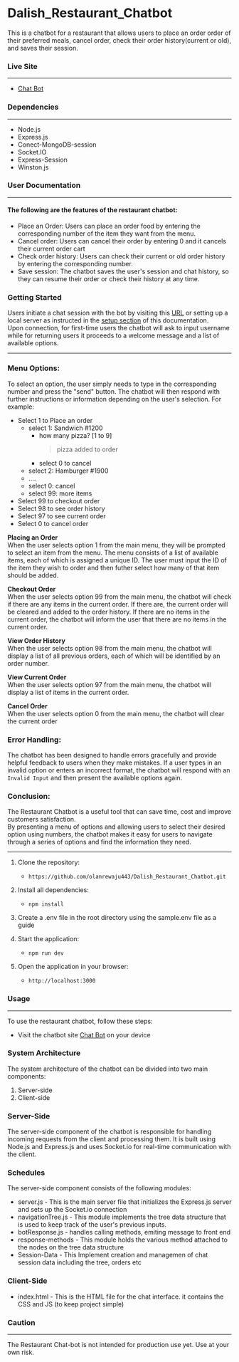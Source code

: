 # Dalish_Restaurant_Chatbot
This is a chatbot for a restaurant that allows users to place an order order of their preferred meals, cancel order, check their order history(current or old), and saves their session. 

### Live Site

---

-   [Chat Bot](https://dalish-chatbot.onrender.com/)


### Dependencies

---

-   Node.js
-   Express.js
-   Conect-MongoDB-session
-   Socket.IO
-   Express-Session
-   Winston.js  

### User Documentation

---
#### The following are the features of the restaurant chatbot:
-   Place an Order: Users can place an order food by entering the corresponding number of the item they want from the menu.
-   Cancel order: Users can cancel their order by entering 0 and it cancels their current order cart
-   Check order history: Users can check their current or old order history by entering the corresponding number.
- Save session: The chatbot saves the user's session and chat history, so they can resume their order or check their history at any time.



### Getting Started

Users initiate a chat session with the bot by visiting this [URL](https://dalish-chatbot.onrender.com) or setting up a local server as instructed in the [setup section](#setup) of this documentation.  
Upon connection, for first-time users the chatbot will ask to input username while for returning users it proceeds to a welcome message and a list of available options.


---
### **Menu Options:**
To select an option, the user simply needs to type in the corresponding number and press the "send" button. The chatbot will then respond with further instructions or information depending on the user's selection.
For example:

- Select 1 to Place an order
   - select 1: Sandwich #1200
     - how many pizza? [1 to 9]
       > pizza added to order
     - select 0 to cancel
   - select 2: Hamburger #1900
   - ....
   - select 0: cancel
   - select 99: more items
- Select 99 to checkout order
- Select 98 to see order history
- Select 97 to see current order
- Select 0 to cancel order

**Placing an Order**   
When the user selects option 1 from the main menu, they will be prompted to select an item from the menu. The menu consists of a list of available items, each of which is assigned a unique ID. The user must input the ID of the item they wish to order and then futher select how many of that item should be added.

**Checkout Order**   
When the user selects option 99 from the main menu, the chatbot will check if there are any items in the current order. If there are, the current order will be cleared and added to the order history. If there are no items in the current order, the chatbot will inform the user that there are no items in the current order.

**View Order History**  
When the user selects option 98 from the main menu, the chatbot will display a list of all previous orders, each of which will be identified by an order number.

**View Current Order**  
When the user selects option 97 from the main menu, the chatbot will display a list of items in the current order.

**Cancel Order**  
When the user selects option 0 from the main menu, the chatbot will clear the current order



### **Error Handling:**
The chatbot has been designed to handle errors gracefully and provide helpful feedback to users when they make mistakes. If a user types in an invalid option or enters an incorrect format, the chatbot will respond with an `Invalid Input` and then present the available options again.

### **Conclusion:**
The Restaurant Chatbot is a useful tool that can save time, cost and improve customers satisfaction.  
By presenting a menu of options and allowing users to select their desired option using numbers, the chatbot makes it easy for users to navigate through a series of options and find the information they need.

---

1. Clone the repository:
    - `https://github.com/olanrewaju443/Dalish_Restaurant_Chatbot.git`
2. Install all  dependencies:
    - `npm install`
3. Create a .env file in the root directory using the sample.env file as a guide 

4. Start the application:
    - `npm run dev`
5. Open the application in your browser:
    - `http://localhost:3000`

### Usage

---

To use the restaurant chatbot, follow these steps:

-   Visit the chatbot site [Chat Bot](https://chatbot-zznn.onrender.com/) on your device

### System Architecture

The system architecture of the chatbot can be divided into two main components:

1. Server-side
2. Client-side

### Server-Side
The server-side component of the chatbot is responsible for handling incoming requests from the client and processing them. It is built using Node.js and Express.js and uses Socket.io for real-time communication with the client.


### Schedules
  The server-side component consists of the following modules:
  - server.js - This is the main server file that initializes the Express.js server and sets up the Socket.io connection   
  - navigationTree.js - This module implements the tree data structure that is used to keep track of the user's previous inputs.
  - botResponse.js - handles calling methods, emiting message to front end
  - response-methods - This module holds the various method attached to the nodes on the tree data structure  
  - Session-Data - This Implement creation and managemen of chat session data including the tree, orders etc 

### Client-Side
  - index.html - This is the HTML file for the chat interface. it contains the CSS and JS (to keep project simple)


### Caution

---

The Restaurant Chat-bot is not intended for production use yet. Use at your own risk.
